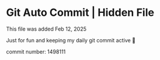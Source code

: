 # Git Auto Commit | Hidden File

This file was added Feb 12, 2025

Just for fun and keeping my daily git commit active 🤪

commit number: 1498111
